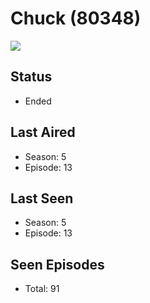 # Chuck (80348)

<img src="https://dg31sz3gwrwan.cloudfront.net/poster/80348/25451-0-optimized.jpg" />

## Status
* Ended
## Last Aired
* Season: 5
* Episode: 13
## Last Seen
* Season: 5
* Episode: 13
## Seen Episodes
* Total: 91
